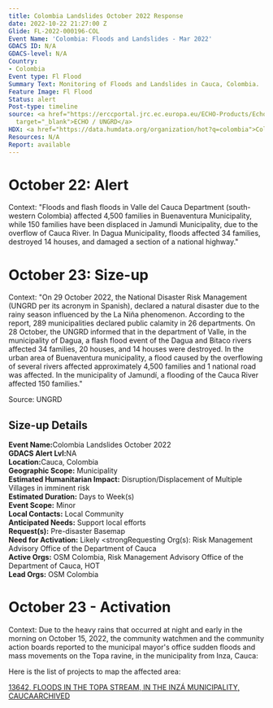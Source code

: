 ```yaml
---
title: Colombia Landslides October 2022 Response
date: 2022-10-22 21:27:00 Z
Glide: FL-2022-000196-COL
Event Name: 'Colombia: Floods and Landslides - Mar 2022'
GDACS ID: N/A
GDACS-level: N/A
Country:
- Colombia
Event type: Fl Flood
Summary Text: Monitoring of Floods and Landslides in Cauca, Colombia.
Feature Image: Fl Flood
Status: alert
Post-type: timeline
source: <a href="https://erccportal.jrc.ec.europa.eu/ECHO-Products/Echo-Flash#/daily-flash-archive/4633"
  target="_blank">ECHO / UNGRD</a>
HDX: <a href="https://data.humdata.org/organization/hot?q=colombia">Colombia</a>
Resources: N/A
Report: available
---
```


<h1>October 22: Alert</h1>

Context: "Floods and flash floods in Valle del Cauca Department (south-western Colombia) affected 4,500 families in Buenaventura Municipality, while 150 families have been displaced in Jamundi Municipality, due to the overflow of Cauca River. In Dagua Municipality, floods affected 34 families, destroyed 14 houses, and damaged a section of a national highway."

<h1>October 23: Size-up</h1>
Context: "On 29 October 2022, the National Disaster Risk Management (UNGRD per its acronym in Spanish), declared a natural disaster due to the rainy season influenced by the La Niña phenomenon. According to the report, 289 municipalities declared public calamity in 26 departments. On 28 October, the UNGRD informed that in the department of Valle, in the municipality of Dagua, a flash flood event of the Dagua and Bitaco rivers affected 34 families, 20 houses, and 14 houses were destroyed. In the urban area of Buenaventura municipality, a flood caused by the overflowing of several rivers affected approximately 4,500 families and 1 national road was affected. In the municipality of Jamundí, a flooding of the Cauca River affected 150 families."

Source: UNGRD

<h2>Size-up Details</h2>

<strong>Event Name:</strong>Colombia Landslides October 2022<br>
<strong>GDACS Alert Lvl:</strong>NA<br>
<strong>Location:</strong>Cauca, Colombia<br>
<strong>Geographic Scope:</strong> Municipality<br>
<strong>Estimated Humanitarian Impact:</strong> Disruption/Displacement of Multiple Villages in imminent risk<br>
<strong>Estimated Duration:</strong> Days to Week(s)
<br>
<strong>Event Scope:</strong> Minor<br>
<strong>Local Contacts:</strong> Local Community
<br>
<strong>Anticipated Needs:</strong> Support local efforts<br>
<strong>Request(s):</strong> Pre-disaster Basemap<br>
<strong>Need for Activation:</strong> Likely<be>
<strongRequesting Org(s):</strong> Risk Management Advisory Office of the Department of Cauca<br>
<strong>Active Orgs:</strong> OSM Colombia, Risk Management Advisory Office of the Department of Cauca, HOT<br>
<strong>Lead Orgs:</strong> OSM Colombia<be>

<h1>October 23 - Activation</h1>


Context: Due to the heavy rains that occurred at night and early in the morning on October 15, 2022, the community watchmen and the community action boards reported to the municipal mayor's office sudden floods and mass movements on the Topa ravine, in the municipality from Inza, Cauca:

Here is the list of projects to map the affected area:

<a href="https://tasks.hotosm.org/projects/13642">13642, FLOODS IN THE TOPA STREAM, IN THE INZÁ MUNICIPALITY, CAUCAARCHIVED</a>